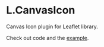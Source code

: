 L.CanvasIcon
============

Canvas Icon plugin for Leaflet library.

Check out code and the <a href="http://keta.github.io/leaflet-canvasicon/example.html">example</a>.
